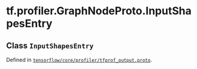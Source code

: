 <div itemscope itemtype="http://developers.google.com/ReferenceObject">
<meta itemprop="name" content="tf.profiler.GraphNodeProto.InputShapesEntry" />
</div>

# tf.profiler.GraphNodeProto.InputShapesEntry

## Class `InputShapesEntry`





Defined in [`tensorflow/core/profiler/tfprof_output.proto`](https://www.tensorflow.org/code/tensorflow/core/profiler/tfprof_output.proto).



